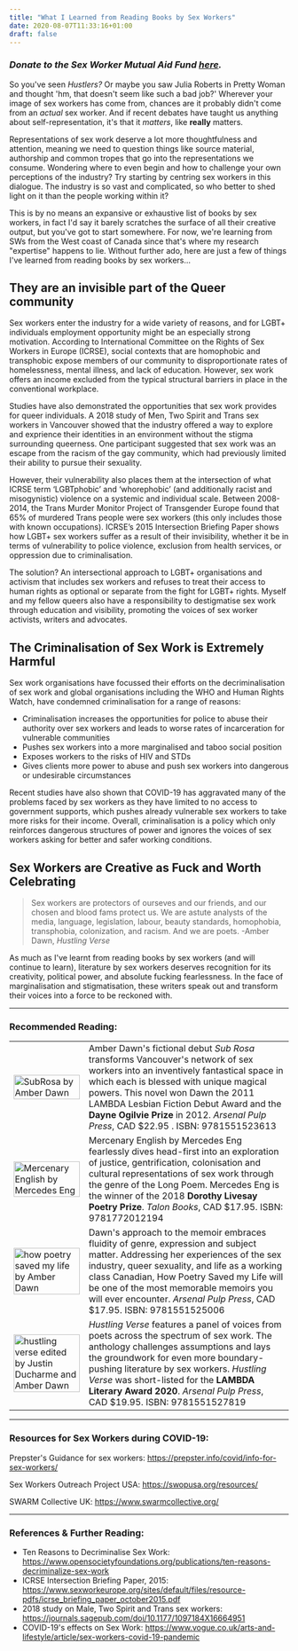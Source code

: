 ```yaml
---
title: "What I Learned from Reading Books by Sex Workers"
date: 2020-08-07T11:33:16+01:00
draft: false
---
```

### *Donate to the Sex Worker Mutual Aid Fund [here](https://www.gofundme.com/f/sexworkermutualaidfunds).*

So you've seen *Hustlers?* Or maybe you saw Julia Roberts in Pretty Woman and thought 'hm, that doesn't seem like such a bad job?' Wherever your image of sex workers has come from, chances are it probably didn't come from an *actual* sex worker. And if recent debates have taught us anything about self-representation, it's that it *matters*, like **really** matters. 

Representations of sex work deserve a lot more thoughtfulness and attention, meaning we need to  question things like source material, authorship and common tropes that go into the representations we consume. Wondering where to even begin and how to challenge your own perceptions of the industry? Try starting by centring sex workers in this dialogue. The industry is so vast and complicated, so who better to shed light on it than the people working within it? 

This is by no means an expansive or exhaustive list of books by sex workers, in fact I'd say it barely scratches the surface of all their creative output, but you've got to start somewhere. For now, we're learning from SWs from the West coast of Canada since that's where my research "expertise" happens to lie. Without further ado, here are just a few of things I've learned from reading books by sex workers...

## They are an invisible part of the Queer community

Sex workers enter the industry for a wide variety of reasons, and for LGBT+ individuals employment opportunity might be an especially strong motivation. According to International Committee on the Rights of Sex Workers in Europe (ICRSE), social contexts that are homophobic and transphobic expose members of our community to disproportionate rates of homelessness, mental illness, and lack of education. However, sex work offers an income excluded from the typical structural barriers in place in the conventional workplace. 

Studies have also demonstrated the opportunities that sex work provides for queer individuals. A 2018 study of Men, Two Spirit and Trans sex workers in Vancouver showed that the industry offered a way to explore and exprience their identities in an environment without the stigma surrounding queerness. One participant suggested that sex work was an escape from the racism of the gay community, which had previously limited their ability to pursue their sexuality. 

However, their vulnerability also places them at the intersection of what ICRSE term ‘LGBTphobic’ and ‘whorephobic’ (and additionally racist and misogynistic) violence on a systemic and individual scale. Between 2008-2014, the Trans Murder Monitor Project of Transgender Europe found that 65% of murdered Trans people were sex workers (this only includes those with known occupations). ICRSE’s 2015 Intersection Briefing Paper shows how LGBT+ sex workers suffer as a result of their invisibility, whether it be in terms of vulnerability to police violence, exclusion from health services, or oppression due to criminalisation.

The solution? An intersectional approach to LGBT+ organisations and activism that includes sex workers and refuses to treat their access to human rights as optional or separate from the fight for LGBT+ rights. Myself and my fellow queers also have a responsibility to destigmatise sex work through education and visibility, promoting the voices of sex worker activists, writers and advocates.

## The Criminalisation of Sex Work is Extremely Harmful

Sex work organisations have focussed their efforts on the decriminalisation of sex work and global organisations including the WHO and Human Rights Watch, have condemned criminalisation for a range of reasons:

- Criminalisation increases the opportunities for police to abuse their authority over sex workers and leads to worse rates of incarceration for vulnerable communities
- Pushes sex workers into a more marginalised and taboo social position
- Exposes workers to the risks of HIV and STDs 
- Gives clients more power to abuse and push sex workers into dangerous or undesirable circumstances

Recent studies have also shown that COVID-19 has aggravated many of the problems faced by sex workers as they have limited to no access to government supports, which pushes already vulnerable sex workers to take more risks for their income. Overall, criminalisation is a policy which only reinforces dangerous structures of power and ignores the voices of sex workers asking for better and safer working conditions.

## Sex Workers are Creative as Fuck and Worth Celebrating 

>Sex workers are protectors of ourseves and our friends, and our chosen and blood fams protect us. We are astute analysts of the media, language, legislation, labour, beauty standards, homophobia, transphobia, colonization, and racism. And we are poets. -Amber Dawn, *Hustling Verse* 

As much as I've learnt from reading books by sex workers (and will continue to learn), literature by sex workers deserves recognition for its creativity, political power, and absolute fucking fearlessness. In the face of marginalisation and stigmatisation, these writers speak out and transform their voices into a force to be reckoned with.

----
###  Recommended Reading:

| | |
| -- | -- |
| <a target="_blank" href="https://arsenalpulp.com/Books/S/Sub-Rosa"> <img src="https://i.gr-assets.com/images/S/compressed.photo.goodreads.com/books/1328760891l/7171362.jpg" alt="SubRosa by Amber Dawn" width="100%" ></a> | Amber Dawn's fictional debut *Sub Rosa* transforms Vancouver's network of sex workers into an inventively fantastical space in which each is blessed with unique magical powers. This novel won Dawn the 2011 LAMBDA Lesbian Fiction Debut Award and the **Dayne Ogilvie Prize** in 2012. *Arsenal Pulp Press*, CAD $22.95 . ISBN: 9781551523613 |
| <a href="https://talonbooks.com/books/mercenary-english" target="_blank"> <img src="https://i.gr-assets.com/images/S/compressed.photo.goodreads.com/books/1523572446l/39821334._SX318_.jpg" alt="Mercenary English by Mercedes Eng" width="100%"> </a>| Mercenary English by Mercedes Eng fearlessly dives head-first into an exploration of justice, gentrification, colonisation and cultural representations of sex work through the genre of the Long Poem. Mercedes Eng is the winner of the 2018 **Dorothy Livesay Poetry Prize**. *Talon Books*, CAD $17.95. ISBN: 9781772012194 |
|  <a href="https://arsenalpulp.com/Books/H/How-Poetry-Saved-My-Life" target="_blank"> <img src="https://nationalpostcom.files.wordpress.com/2013/05/dawn.jpg" alt="how poetry saved my life by Amber Dawn" width="100%" > </a> |  Dawn's approach to the memoir embraces fluidity of genre, expression and subject matter. Addressing her experiences of the sex industry, queer sexuality, and life as a working class Canadian, How Poetry Saved my Life will be one of the most memorable memoirs you will ever encounter. *Arsenal Pulp Press*, CAD $17.95. ISBN: 9781551525006 | 
| <a href="https://arsenalpulp.com/Books/H/Hustling-Verse" target="_blank"> <img src="https://images-na.ssl-images-amazon.com/images/I/51fa4rP5mvL._SX258_BO1,204,203,200_.jpg" alt= "hustling verse edited by Justin Ducharme and Amber Dawn" width="100%"> </a> |*Hustling Verse* features a panel of voices from poets across the spectrum of sex work. The anthology challenges assumptions and lays the groundwork for even more boundary-pushing literature by sex workers. *Hustling Verse* was short-listed for the **LAMBDA Literary Award 2020**. *Arsenal Pulp Press*, CAD $19.95. ISBN: 9781551527819 |



----
### Resources for Sex Workers during COVID-19:

Prepster's Guidance for sex workers:
https://prepster.info/covid/info-for-sex-workers/

Sex Workers Outreach Project USA:
https://swopusa.org/resources/

SWARM Collective UK:
https://www.swarmcollective.org/

----
### References & Further Reading:

- Ten Reasons to Decriminalise Sex Work: https://www.opensocietyfoundations.org/publications/ten-reasons-decriminalize-sex-work
- ICRSE Intersection Briefing Paper, 2015: https://www.sexworkeurope.org/sites/default/files/resource-pdfs/icrse_briefing_paper_october2015.pdf
- 2018 study on Male, Two Spirit and Trans sex workers: https://journals.sagepub.com/doi/10.1177/1097184X16664951
- COVID-19's effects on Sex Work: https://www.vogue.co.uk/arts-and-lifestyle/article/sex-workers-covid-19-pandemic